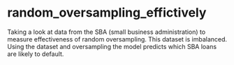 # random_oversampling_effictively
Taking a look at data from the SBA (small business administration) to measure effectiveness of random oversampling. This dataset is imbalanced. Using the dataset and oversampling the model predicts which SBA loans are likely to default.
